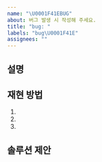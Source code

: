 ```yaml
---
name: "\U0001F41EBUG"
about: 버그 발생 시 작성해 주세요.
title: "bug: "
labels: "bug\U0001F41E"
assignees: ""
---
```


## 설명

## 재현 방법

1.
2.
3.

## 솔루션 제안
